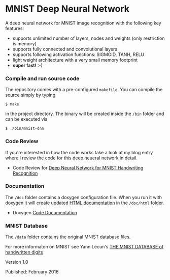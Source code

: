 # MNIST Deep Neural Network
A deep neural network for MNIST image recognition with the following key features:

* supports unlimited number of layers, nodes and weights (only restriction is memory)
* supports fully connected and convolutional layers
* supports following activation functions: SIGMOID, TANH, RELU
* light weight architecture with a very small memory footprint
* __super fast!__ :-)


### Compile and run source code

The repository comes with a pre-configured `makefile`. You can compile the source simply by typing

```
$ make
```

in the project directory. The binary will be created inside the `/bin` folder and can be executed via

```
$ ./bin/mnist-dnn
```

### Code Review

If you're interested in how the code works take a look at my blog entry where I review the code for this deep neueral network in detail.

* Code Review for [Deep Neural Network for MNIST Handwriting Recognition](http://mmlind.github.io/Deep_Neural_Network_for_MNIST_Handwriting_Recognition/)


### Documentation

The  `/doc` folder contains a doxygen configuration file. When you run it with doxygen it will create updated [HTML documentation](https://rawgit.com/mmlind/mnist-3lnn/master/doc/html/index.html) in the `/doc/html` folder.

* Doxygen [Code Documentation](https://rawgit.com/mmlind/mnist-dnn/master/doc/html/)


### MNIST Database

The `/data` folder contains the original MNIST database files.

For more informaton on MNIST see Yann Lecun's [THE MNIST DATABASE of handwritten digits](http://yann.lecun.com/exdb/mnist/)



Version 1.0

Published: February 2016
